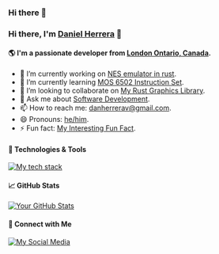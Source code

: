 ### Hi there 👋

### Hi there, I'm [Daniel Herrera](https://yourwebsite.com) 👋

#### 🌎 I'm a passionate developer from [London Ontario, Canada]([https://en.wikipedia.org/wiki/london](https://en.wikipedia.org/wiki/London,_Ontario)).

- 🔭 I’m currently working on [NES emulator in rust](https://github.com/dannyhvc/nes_emulator_rust).
- 🌱 I’m currently learning [MOS 6502 Instruction Set](https://github.com/yourusername/yourtopic).
- 👯 I’m looking to collaborate on [My Rust Graphics Library](https://github.com/dannyhvc/dh_rust_graphics).
- 💬 Ask me about [Software Development](https://yourwebsite.com/about).
- 📫 How to reach me: [danherrerav@gmail.com](mailto:danherrerav@gmail.com).
- 😄 Pronouns: [he/him](https://pronoun.is/yourpreferredpronouns).
- ⚡ Fun fact: [My Interesting Fun Fact](https://en.wikipedia.org/wiki/Symbolics).

#### 🔧 Technologies & Tools

[![My tech stack](https://img.shields.io/badge/Tech%20Stack-Your%20Tech%20Stack-blue)](https://yourwebsite.com/about)

#### 📈 GitHub Stats

[![Your GitHub Stats](https://github-readme-stats.vercel.app/api?username=dannyhvc&count_private=true&show_icons=true&theme=radical)](https://github.com/dannyhvc/github-readme-stats)

#### 🤝 Connect with Me

[![My Social Media](https://img.shields.io/badge/Social-Media%20Platform-blue)](https://yourprofile.com)

